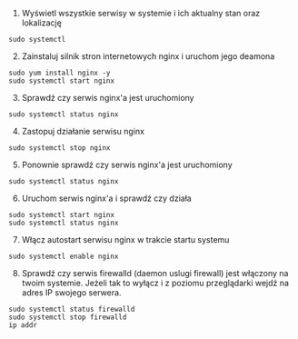 1. Wyświetl wszystkie serwisy w systemie i ich aktualny stan oraz lokalizację
```
sudo systemctl
```

2. Zainstaluj silnik stron internetowych nginx i uruchom jego deamona
```
sudo yum install nginx -y
sudo systemctl start nginx
```

3. Sprawdź czy serwis nginx'a jest uruchomiony
```
sudo systemctl status nginx   
```

4. Zastopuj działanie serwisu nginx
```
sudo systemctl stop nginx
```

5. Ponownie sprawdź czy serwis nginx'a jest uruchomiony
```
sudo systemctl status nginx   
```

6. Uruchom serwis nginx'a i sprawdź czy działa
```
sudo systemctl start nginx   
sudo systemctl status nginx   
```

7. Włącz autostart serwisu nginx w trakcie startu systemu
```
sudo systemctl enable nginx  
```

8. Sprawdź czy serwis firewalld (daemon uslugi firewall) jest włączony na twoim systemie. Jeżeli tak to wyłącz i z poziomu przeglądarki wejdź na adres IP swojego serwera.
```
sudo systemctl status firewalld
sudo systemctl stop firewalld
ip addr 
```